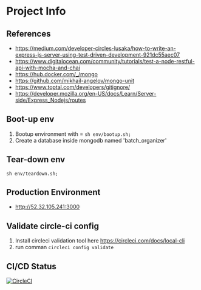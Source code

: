 # Project Info

## References

- <https://medium.com/developer-circles-lusaka/how-to-write-an-express-js-server-using-test-driven-development-921dc55aec07>
- <https://www.digitalocean.com/community/tutorials/test-a-node-restful-api-with-mocha-and-chai>
- <https://hub.docker.com/_/mongo>
- <https://github.com/mikhail-angelov/mongo-unit>
- <https://www.toptal.com/developers/gitignore/>
- <https://developer.mozilla.org/en-US/docs/Learn/Server-side/Express_Nodejs/routes>

## Boot-up env

1) Bootup environment with = `sh env/bootup.sh;`
2) Create a database inside mongodb named 'batch_organizer'

## Tear-down env

`sh env/teardown.sh;`

## Production Environment

- <http://52.32.105.241:3000>

## Validate circle-ci config

1) Install circleci validation tool here <https://circleci.com/docs/local-cli>
2) run comman `circleci config validate`

## CI/CD Status

[![CircleCI](https://dl.circleci.com/status-badge/img/gh/tasdemirbahadir/batch_organizer/tree/master.svg?style=svg)](https://dl.circleci.com/status-badge/redirect/gh/tasdemirbahadir/batch_organizer/tree/master)
